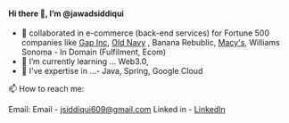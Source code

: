 #### Hi there 👋, I’m @jawadsiddiqui


- 💞️ collaborated in e-commerce (back-end services) for Fortune 500 companies like [Gap Inc](https://www.gapinc.com/en-us/),  [Old Navy](https://oldnavy.gap.com/) , Banana Rebublic, [Macy's](https://www.macys.com/), Williams Sonoma - In Domain (Fulfilment, Ecom)
- 🌱 I’m currently learning ... Web3.0, 
- 🌱 I've expertise in ...- Java, Spring, Google Cloud


📫 How to reach me:

Email: 
Email - jsiddiqui609@gmail.com 
Linked in - [LinkedIn](https://www.linkedin.com/in/jsdqui/)
